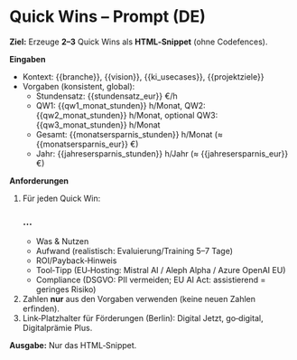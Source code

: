 # Quick Wins – Prompt (DE)
**Ziel:** Erzeuge **2–3** Quick Wins als **HTML‑Snippet** (ohne Codefences).

**Eingaben**
- Kontext: {{branche}}, {{vision}}, {{ki_usecases}}, {{projektziele}}
- Vorgaben (konsistent, global): 
  - Stundensatz: {{stundensatz_eur}} €/h
  - QW1: {{qw1_monat_stunden}} h/Monat, QW2: {{qw2_monat_stunden}} h/Monat, optional QW3: {{qw3_monat_stunden}} h/Monat
  - Gesamt: {{monatsersparnis_stunden}} h/Monat (≈ {{monatsersparnis_eur}} €)
  - Jahr: {{jahresersparnis_stunden}} h/Jahr (≈ {{jahresersparnis_eur}} €)

**Anforderungen**
1) Für jeden Quick Win: <div class="qwin"><h3>…</h3><ul><li>Was & Nutzen</li><li>Aufwand (realistisch: Evaluierung/Training 5–7 Tage)</li><li>ROI/Payback‑Hinweis</li><li>Tool‑Tipp (EU‑Hosting: Mistral AI / Aleph Alpha / Azure OpenAI EU)</li><li>Compliance (DSGVO: PII vermeiden; EU AI Act: assistierend = geringes Risiko)</li></ul></div>
2) Zahlen **nur** aus den Vorgaben verwenden (keine neuen Zahlen erfinden).
3) Link‑Platzhalter für Förderungen (Berlin): Digital Jetzt, go‑digital, Digitalprämie Plus.

**Ausgabe:** Nur das HTML‑Snippet.
